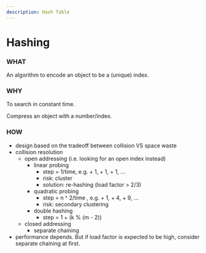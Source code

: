 ```yaml
---
description: Hash Table
---
```


# Hashing

### WHAT

An algorithm to encode an object to be a \(unique\) index.

### WHY

To search in constant time.

Compress an object with a number/index.

### HOW

* design based on the tradeoff between collision VS space waste
* collision resolution
  * open addressing \(i.e. looking for an open index instead\)
    * linear probing
      * step = 1/time, e.g. + 1, + 1, + 1, ...
      * risk: cluster
      * solution: re-hashing \(load factor &gt; 2/3\)
    * quadratic probing
      * step = n ^ 2/time , e.g. + 1, + 4, + 9, ...
      * risk: secondary clustering
    * double hashing
      * step = 1 + \(k % \(m - 2\)\)
  * closed addressing
    * separate chaining
* performance depends. But if load factor is expected to be high, consider separate chaining at first.

